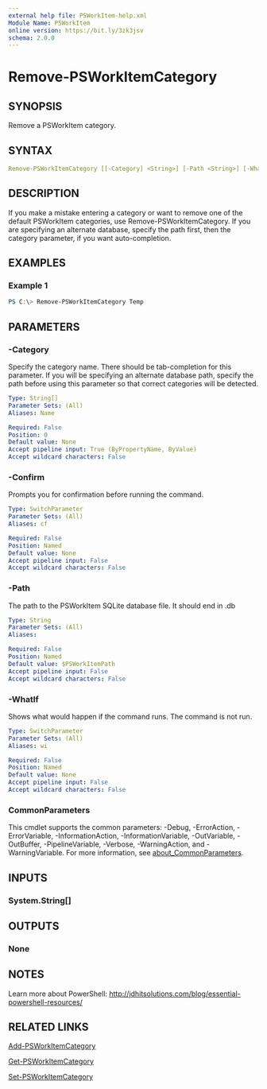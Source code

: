 ```yaml
---
external help file: PSWorkItem-help.xml
Module Name: PSWorkItem
online version: https://bit.ly/3zk3jsv
schema: 2.0.0
---
```


# Remove-PSWorkItemCategory

## SYNOPSIS

Remove a PSWorkItem category.

## SYNTAX

```yaml
Remove-PSWorkItemCategory [[-Category] <String>] [-Path <String>] [-WhatIf] [-Confirm]  [<CommonParameters>]
```

## DESCRIPTION

If you make a mistake entering a category or want to remove one of the default PSWorkItem categories, use Remove-PSWorkItemCategory. If you are specifying an alternate database, specify the path first, then the category parameter, if you want auto-completion.

## EXAMPLES

### Example 1

```powershell
PS C:\> Remove-PSWorkItemCategory Temp
```

## PARAMETERS

### -Category

Specify the category name. There should be tab-completion for this parameter. If you will be specifying an alternate database path, specify the path before using this parameter so that correct categories will be detected.

```yaml
Type: String[]
Parameter Sets: (All)
Aliases: Name

Required: False
Position: 0
Default value: None
Accept pipeline input: True (ByPropertyName, ByValue)
Accept wildcard characters: False
```

### -Confirm

Prompts you for confirmation before running the command.

```yaml
Type: SwitchParameter
Parameter Sets: (All)
Aliases: cf

Required: False
Position: Named
Default value: None
Accept pipeline input: False
Accept wildcard characters: False
```

### -Path

The path to the PSWorkItem SQLite database file.
It should end in .db

```yaml
Type: String
Parameter Sets: (All)
Aliases:

Required: False
Position: Named
Default value: $PSWorkItemPath
Accept pipeline input: False
Accept wildcard characters: False
```

### -WhatIf

Shows what would happen if the command runs.
The command is not run.

```yaml
Type: SwitchParameter
Parameter Sets: (All)
Aliases: wi

Required: False
Position: Named
Default value: None
Accept pipeline input: False
Accept wildcard characters: False
```

### CommonParameters

This cmdlet supports the common parameters: -Debug, -ErrorAction, -ErrorVariable, -InformationAction, -InformationVariable, -OutVariable, -OutBuffer, -PipelineVariable, -Verbose, -WarningAction, and -WarningVariable. For more information, see [about_CommonParameters](http://go.microsoft.com/fwlink/?LinkID=113216).

## INPUTS

### System.String[]

## OUTPUTS

### None

## NOTES

Learn more about PowerShell: http://jdhitsolutions.com/blog/essential-powershell-resources/

## RELATED LINKS

[Add-PSWorkItemCategory](Add-PSWorkItemCategory.md)

[Get-PSWorkItemCategory](Get-PSWorkItemCategory.md)

[Set-PSWorkItemCategory](Set-PSWorkItemCategory.md)
